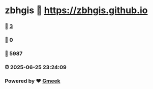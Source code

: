 # zbhgis :link: https://zbhgis.github.io 
### :page_facing_up: [3](https://zbhgis.github.io/tag.html) 
### :speech_balloon: 0 
### :hibiscus: 5987 
### :alarm_clock: 2025-06-25 23:24:09 
### Powered by :heart: [Gmeek](https://github.com/Meekdai/Gmeek)
